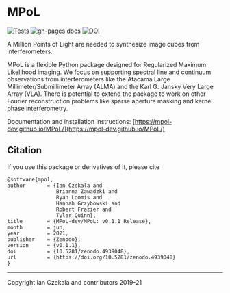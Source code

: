 # MPoL

[![Tests](https://github.com/MPoL-dev/MPoL/actions/workflows/tests.yml/badge.svg)](https://github.com/MPoL-dev/MPoL/actions/workflows/tests.yml)
[![gh-pages docs](https://github.com/MPoL-dev/MPoL/actions/workflows/gh_docs.yml/badge.svg)](https://mpol-dev.github.io/MPoL/)
[![DOI](https://zenodo.org/badge/224543208.svg)](https://zenodo.org/badge/latestdoi/224543208)

A Million Points of Light are needed to synthesize image cubes from interferometers.

MPoL is a flexible Python package designed for Regularized Maximum Likelihood imaging. We focus on supporting spectral line and continuum observations from interferometers like the Atacama Large Millimeter/Submillimeter Array (ALMA) and the Karl G. Jansky Very Large Array (VLA). There is potential to extend the package to work on other Fourier reconstruction problems like sparse aperture masking and kernel phase interferometry.

Documentation and installation instructions: [https://mpol-dev.github.io/MPoL/](https://mpol-dev.github.io/MPoL/)

## Citation

If you use this package or derivatives of it, please cite

    @software{mpol,
    author       = {Ian Czekala and
                    Brianna Zawadzki and
                    Ryan Loomis and
                    Hannah Grzybowski and
                    Robert Frazier and
                    Tyler Quinn},
    title        = {MPoL-dev/MPoL: v0.1.1 Release},
    month        = jun,
    year         = 2021,
    publisher    = {Zenodo},
    version      = {v0.1.1},
    doi          = {10.5281/zenodo.4939048},
    url          = {https://doi.org/10.5281/zenodo.4939048}
    }

---
Copyright Ian Czekala and contributors 2019-21
